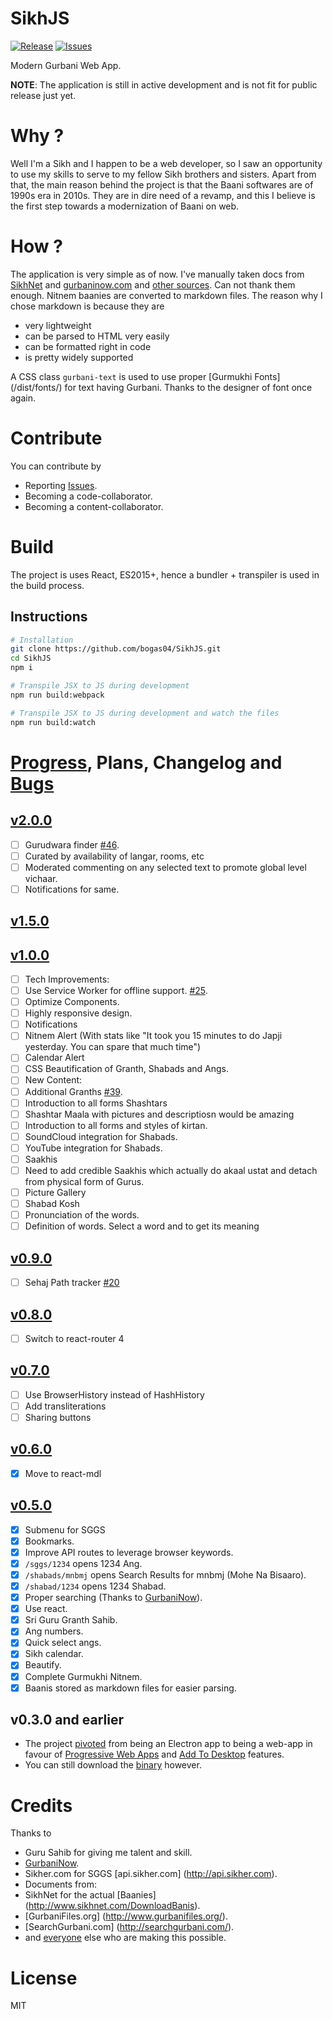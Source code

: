 SikhJS 
==
[![Release](https://img.shields.io/github/release/bogas04/sikhjs.svg)](https://github.com/bogas04/SikhJS/releases)
[![Issues](https://img.shields.io/github/issues/bogas04/sikhjs.svg)](https://github.com/bogas04/SikhJS/issues)


Modern Gurbani Web App.

**NOTE**: The application is still in active development and is not fit for public release just yet.

Why ?
==
Well I'm a Sikh and I happen to be a web developer, so I saw an opportunity to use my skills to serve to my fellow Sikh brothers and sisters.
Apart from that, the main reason behind the project is that the Baani softwares are of 1990s era in 2010s.
They are in dire need of a revamp, and this I believe is the first step towards a modernization of Baani on web.

How ?
==
The application is very simple as of now. I've manually taken docs from [SikhNet](http://www.sikhnet.com/DownloadBanis) and [gurbaninow.com](https://github.com/Sarabveer/gurbaninow/blob/master/API.md) and [other sources](#credits). Can not thank them enough. Nitnem baanies are converted to markdown files. The reason why I chose markdown is because they are
* very lightweight
* can be parsed to HTML very easily
* can be formatted right in code
* is pretty widely supported

A CSS class `gurbani-text` is used to use proper [Gurmukhi Fonts] (/dist/fonts/) for text having Gurbani. Thanks to the designer of font once again.

Contribute
== 
You can contribute by
* Reporting [Issues](https://github.com/bogas04/SikhJS/issues/new).
* Becoming a code-collaborator.
* Becoming a content-collaborator.

Build
==
The project is uses React, ES2015+, hence a bundler + transpiler is used in the build process.

## Instructions

```bash
# Installation
git clone https://github.com/bogas04/SikhJS.git
cd SikhJS
npm i

# Transpile JSX to JS during development
npm run build:webpack

# Transpile JSX to JS during development and watch the files
npm run build:watch
```

[Progress](https://github.com/bogas04/SikhJS/milestones?direction=desc&sort=completeness&state=open), Plans, Changelog and [Bugs](https://github.com/bogas04/SikhJS/labels/bug)
==
## [v2.0.0](https://github.com/bogas04/SikhJS/issues?q=is%3Aissue+milestone%3Av2.0.0)
- [ ] Gurudwara finder [#46](https://github.com/bogas04/sikhjs/issues/46).
- [ ] Curated by availability of langar, rooms, etc
- [ ] Moderated commenting on any selected text to promote global level vichaar.
- [ ] Notifications for same.

## [v1.5.0](https://github.com/bogas04/SikhJS/issues?q=is%3Aissue+milestone%3Av1.5.0)

## [v1.0.0](https://github.com/bogas04/SikhJS/issues?q=is%3Aissue+milestone%3Av1.0.0)
- [ ] Tech Improvements:
- [ ] Use Service Worker for offline support. [#25](https://github.com/bogas04/sikhjs/issues/25).
- [ ] Optimize Components.
- [ ] Highly responsive design.
- [ ] Notifications
- [ ] Nitnem Alert (With stats like "It took you 15 minutes to do Japji yesterday. You can spare that much time")
- [ ] Calendar Alert
- [ ] CSS Beautification of Granth, Shabads and Angs.
- [ ] New Content:
- [ ] Additional Granths [#39](https://github.com/bogas04/sikhjs/issues/39).
- [ ] Introduction to all forms Shashtars 
- [ ] Shashtar Maala with pictures and descriptiosn would be amazing
- [ ] Introduction to all forms and styles of kirtan.
- [ ] SoundCloud integration for Shabads.
- [ ] YouTube integration for Shabads.
- [ ] Saakhis
- [ ] Need to add credible Saakhis which actually do akaal ustat and detach from physical form of Gurus.
- [ ] Picture Gallery
- [ ] Shabad Kosh
- [ ] Pronunciation of the words.
- [ ] Definition of words. Select a word and to get its meaning

## [v0.9.0](https://github.com/bogas04/SikhJS/issues?q=is%3Aissue+milestone%3A0.9.0)
- [ ] Sehaj Path tracker [#20](https://github.com/bogas04/SikhJS/issues/60)

## [v0.8.0](https://github.com/bogas04/SikhJS/issues?q=is%3Aissue+milestone%3A0.8.0)
- [ ] Switch to react-router 4

## [v0.7.0](https://github.com/bogas04/SikhJS/issues?q=is%3Aissue+milestone%3A0.7.0)
- [ ] Use BrowserHistory instead of HashHistory
- [ ] Add transliterations
- [ ] Sharing buttons

## [v0.6.0](https://github.com/bogas04/SikhJS/issues?q=is%3Aissue+milestone%3A0.6.0)
- [x] Move to react-mdl

## [v0.5.0](https://github.com/bogas04/SikhJS/issues?q=is%3Aissue+milestone%3Av0.5.0)
- [x] Submenu for SGGS
- [x] Bookmarks.
- [x] Improve API routes to leverage browser keywords.
- [x] `/sggs/1234` opens 1234 Ang.
- [x] `/shabads/mnbmj` opens Search Results for mnbmj (Mohe Na Bisaaro).
- [x] `/shabad/1234` opens 1234 Shabad.
- [x] Proper searching (Thanks to [GurbaniNow](https://github.com/Sarabveer/gurbaninow)).
- [x] Use react.
- [x] Sri Guru Granth Sahib.
- [x] Ang numbers.
- [x] Quick select angs.
- [x] Sikh calendar.
- [x] Beautify.
- [x] Complete Gurmukhi Nitnem.
- [x] Baanis stored as markdown files for easier parsing.

## v0.3.0 and earlier
- The project [pivoted](https://github.com/bogas04/SikhJS/issues/32) from being an Electron app to being a web-app in favour of [Progressive Web Apps](https://developers.google.com/web/progressive-web-apps/) and [Add To Desktop](https://www.thurrott.com/cloud/65582/google-retiring-chrome-app-launcher-windows) features.
- You can still download the [binary](https://github.com/bogas04/SikhJS/releases/tag/beta3) however.

# Credits
Thanks to
* Guru Sahib for giving me talent and skill.
* [GurbaniNow](https://github.com/Sarabveer/gurbaninow).
* Sikher.com for SGGS [api.sikher.com] (http://api.sikher.com).
* Documents from:
* SikhNet for the actual [Baanies] (http://www.sikhnet.com/DownloadBanis).
* [GurbaniFiles.org] (http://www.gurbanifiles.org/).
* [SearchGurbani.com] (http://searchgurbani.com/).
* and [everyone](https://github.com/bogas04/SikhJS/graphs/contributors) else who are making this possible.

# License
MIT
